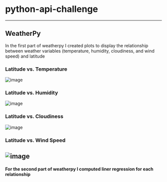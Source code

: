 # python-api-challenge
---
## WeatherPy
In the first part of weatherpy I created plots to display the relationship between weather variables (temperature, humidity, cloudiness, and wind speed) and latitude

### Latitude vs. Temperature
![image](https://github.com/Faith-Hall/python-api-challenge/assets/135525815/ba05eafc-9553-4b39-a796-f1bc615ec86c)

### Latitude vs. Humidity
![image](https://github.com/Faith-Hall/python-api-challenge/assets/135525815/16eaa108-c0cd-424b-bb2f-a6c18323a7b7)

### Latitude vs. Cloudiness
![image](https://github.com/Faith-Hall/python-api-challenge/assets/135525815/d45d78d2-745f-4ef7-9486-d8670558c8fa)

### Latitude vs. Wind Speed
![image](https://github.com/Faith-Hall/python-api-challenge/assets/135525815/45136f5b-8199-4a77-871e-7b9ffcb69423)
----
#### For the second part of weatherpy I computed liner regression for each relationship
